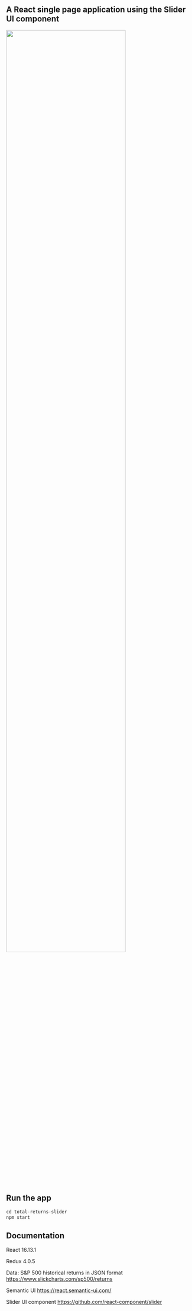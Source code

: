 ## A React single page application using the Slider UI component 

<img src="https://imgur.com/3N7bE2X.gif" width="80%" height="80%" />

## Run the app

``` markdown
cd total-returns-slider
npm start
```

## Documentation

React 16.13.1

Redux 4.0.5

Data: S&P 500 historical returns in JSON format https://www.slickcharts.com/sp500/returns

Semantic UI https://react.semantic-ui.com/

Slider UI component https://github.com/react-component/slider
